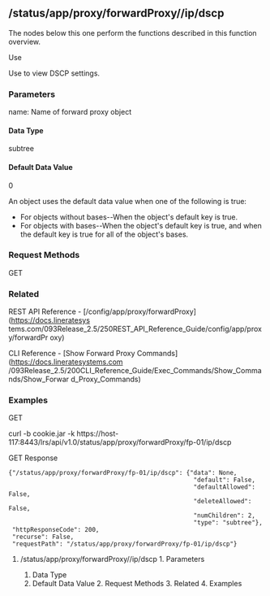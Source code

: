 ## /status/app/proxy/forwardProxy/<name>/ip/dscp

The nodes below this one perform the functions described in this function
overview.

Use

Use to view DSCP settings.

### Parameters

name: Name of forward proxy object

#### Data Type

subtree

#### Default Data Value

0

An object uses the default data value when one of the following is true:

  * For objects without bases--When the object's default key is true.
  * For objects with bases--When the object's default key is true, and when the default key is true for all of the object's bases.

### Request Methods

GET

### Related

REST API Reference - [/config/app/proxy/forwardProxy](https://docs.lineratesys
tems.com/093Release_2.5/250REST_API_Reference_Guide/config/app/proxy/forwardPr
oxy)

CLI Reference - [Show Forward Proxy Commands](https://docs.lineratesystems.com
/093Release_2.5/200CLI_Reference_Guide/Exec_Commands/Show_Commands/Show_Forwar
d_Proxy_Commands)

### Examples

GET

curl -b cookie.jar -k
https://host-117:8443/lrs/api/v1.0/status/app/proxy/forwardProxy/fp-01/ip/dscp

GET Response

    
    
    {"/status/app/proxy/forwardProxy/fp-01/ip/dscp": {"data": None,
                                                       "default": False,
                                                       "defaultAllowed": False,
                                                       "deleteAllowed": False,
                                                       "numChildren": 2,
                                                       "type": "subtree"},
     "httpResponseCode": 200,
     "recurse": False,
     "requestPath": "/status/app/proxy/forwardProxy/fp-01/ip/dscp"}
    

  1. /status/app/proxy/forwardProxy/<name>/ip/dscp
    1. Parameters
      1. Data Type
      2. Default Data Value
    2. Request Methods
    3. Related
    4. Examples

